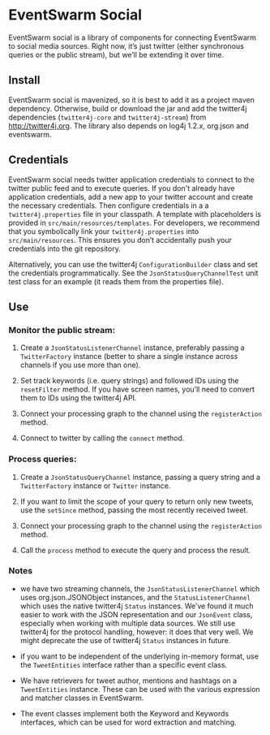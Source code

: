 # EventSwarm Social

EventSwarm social is a library of components for connecting EventSwarm
to social media sources. Right now, it’s just twitter (either
synchronous queries or the public stream), but we’ll be extending it
over time.

## Install

EventSwarm social is mavenized, so it is best to add it as a project
maven dependency. Otherwise, build or download the jar and add the
twitter4j dependencies (`twitter4j-core` and `twitter4j-stream`) from
http://twitter4j.org. The library also depends on log4j 1.2.x, org.json
and eventswarm.

## Credentials

EventSwarm social needs twitter application credentials to connect to the
twitter public feed and to execute queries. If you don't already have
application credentials, add a new app to your twitter account and create
the necessary credentials. Then configure credentials in a a
`twitter4j.properties` file in your classpath. A template with placeholders
is provided in `src/main/resources/templates`. For developers, we
recommend that you symbolically link your `twitter4j.properties` into
`src/main/resources`. This ensures you don’t accidentally push your
credentials into the git repository.

Alternatively, you can use the twitter4j `ConfigurationBuilder` class
and set the credentials programmatically. See the
`JsonStatusQueryChannelTest` unit test class for an example (it reads
them from the properties file).

## Use

### Monitor the public stream:

1.  Create a `JsonStatusListenerChannel` instance, preferably passing a
    `TwitterFactory` instance (better to share a single instance across
    channels if you use more than one).

2.  Set track keywords (i.e. query strings) and followed IDs using the
    `resetFilter` method. If you have screen names, you’ll need to
    convert them to IDs using the twitter4j API.

3.  Connect your processing graph to the channel using the
    `registerAction` method.

4.  Connect to twitter by calling the `connect` method.

### Process queries:

1.  Create a `JsonStatusQueryChannel` instance, passing a query string
    and a `TwitterFactory` instance or `Twitter` instance.

2.  If you want to limit the scope of your query to return only new
    tweets, use the `setSince` method, passing the most recently
    received tweet.

3.  Connect your processing graph to the channel using the
    `registerAction` method.

4.  Call the `process` method to execute the query and process the
    result.

### Notes

-   we have two streaming channels, the `JsonStatusListenerChannel`
    which uses org.json.JSONObject instances, and the
    `StatusListenerChannel` which uses the native twitter4j `Status`
    instances. We’ve found it much easier to work with the JSON
    representation and our `JsonEvent` class, especially when working
    with multiple data sources. We still use twitter4j for the protocol
    handling, however: it does that very well. We might deprecate the
    use of twitter4j `Status` instances in future.

-   if you want to be independent of the underlying in-memory format,
    use the `TweetEntities` interface rather than a specific event
    class.

-   We have retrievers for tweet author, mentions and hashtags on a
    `TweetEntities` instance. These can be used with the various
    expression and matcher classes in EventSwarm.

-   The event classes implement both the Keyword and Keywords
    interfaces, which can be used for word extraction and matching.


